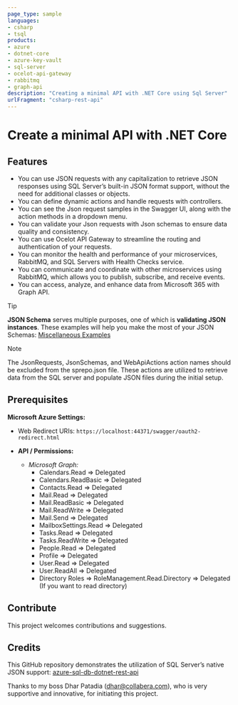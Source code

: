 ```yaml
---
page_type: sample
languages:
- csharp
- tsql
products:
- azure
- dotnet-core
- azure-key-vault
- sql-server
- ocelot-api-gateway
- rabbitmq
- graph-api
description: "Creating a minimal API with .NET Core using Sql Server"
urlFragment: "csharp-rest-api"
---
```

# Create a minimal API with .NET Core

## Features
* You can use JSON requests with any capitalization to retrieve JSON responses using SQL Server’s built-in JSON format support, without the need for additional classes or objects.
* You can define dynamic actions and handle requests with controllers.
* You can see the Json request samples in the Swagger UI, along with the action methods in a dropdown menu.
* You can validate your Json requests with Json schemas to ensure data quality and consistency.
* You can use Ocelot API Gateway to streamline the routing and authentication of your requests.
* You can monitor the health and performance of your microservices, RabbitMQ, and SQL Servers with Health Checks service.
* You can communicate and coordinate with other microservices using RabbitMQ, which allows you to publish, subscribe, and receive events.
* You can access, analyze, and enhance data from Microsoft 365 with Graph API.

> [!TIP]
> **JSON Schema** serves multiple purposes, one of which is **validating JSON instances**. These examples will help you make the most of your JSON Schemas: [Miscellaneous Examples](https://json-schema.org/learn/miscellaneous-examples)

> [!NOTE]  
> The JsonRequests, JsonSchemas, and WebApiActions action names should be excluded from the sprepo.json file. These actions are utilized to retrieve data from the SQL server and populate JSON files during the initial setup.

## Prerequisites
**Microsoft Azure Settings:**
- Web Redirect URIs: `https://localhost:44371/swagger/oauth2-redirect.html`

- **API / Permissions:**
	- *Microsoft Graph:*
		- Calendars.Read => Delegated
		- Calendars.ReadBasic => Delegated
		- Contacts.Read => Delegated
		- Mail.Read => Delegated
		- Mail.ReadBasic => Delegated
		- Mail.ReadWrite => Delegated
		- Mail.Send => Delegated
		- MailboxSettings.Read => Delegated
		- Tasks.Read => Delegated
		- Tasks.ReadWrite => Delegated
		- People.Read => Delegated
		- Profile => Delegated
		- User.Read => Delegated
		- User.ReadAll => Delegated
		- Directory Roles => RoleManagement.Read.Directory => Delegated (If you want to read directory)

## Contribute
This project welcomes contributions and suggestions.

## Credits
This GitHub repository demonstrates the utilization of SQL Server’s native JSON support: [azure-sql-db-dotnet-rest-api](https://github.com/Azure-Samples/azure-sql-db-dotnet-rest-api)

Thanks to my boss Dhar Patadia (dhar@collabera.com), who is very supportive and innovative, for initiating this project.